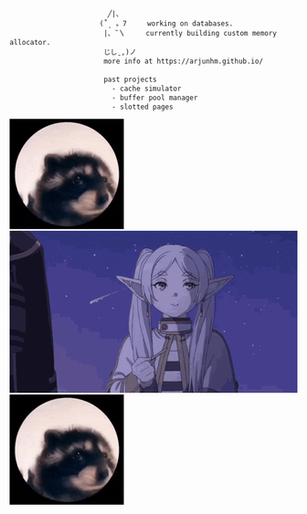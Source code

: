 

                            ╱|、  
                          (˚ˎ 。7     working on databases.
                           |、˜〵     currently building custom memory allocator.
                           じしˍ,)ノ  
                           more info at https://arjunhm.github.io/

                           past projects
                             - cache simulator
                             - buffer pool manager
                             - slotted pages

![pedro GIF](https://github.com/arjunhm/arjunhm/blob/main/pedro.gif?raw=true)
<img src="https://github.com/arjunhm/arjunhm/blob/main/frieren.gif?raw=true" alt="drawing" width="600"/>
![pedro GIF](https://github.com/arjunhm/arjunhm/blob/main/pedro.gif?raw=true)
